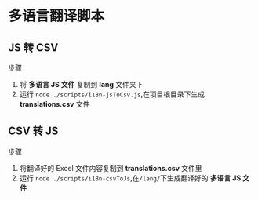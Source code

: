 # 多语言翻译脚本

## JS 转 CSV

步骤

1. 将 **多语言 JS 文件** 复制到 **lang** 文件夹下
2. 运行 `node ./scripts/i18n-jsToCsv.js`,在项目根目录下生成 **translations.csv** 文件

## CSV 转 JS

步骤

1. 将翻译好的 Excel 文件内容复制到 **translations.csv** 文件里
2. 运行 `node ./scripts/i18n-csvToJs`,在`/lang/`下生成翻译好的 **多语言 JS 文件**
